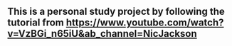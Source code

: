 ## This is a personal study project by following the tutorial from https://www.youtube.com/watch?v=VzBGi_n65iU&ab_channel=NicJackson